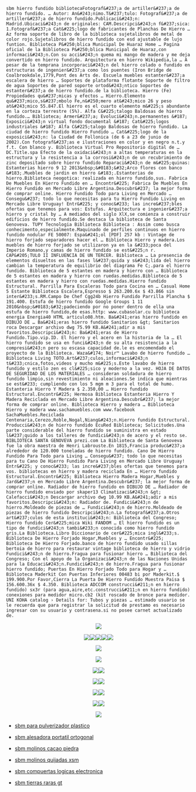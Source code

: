 
```
sbm hierro fundido bibliotecaFotograf&#237;a de artiller&#237;a de hierro fundido. … Autor: An&#243;nimo.T&#237;tulo: Fotograf&#237;a de artiller&#237;a de hierro fundido.Publicaci&#243;n: Madrid.Ubicaci&#243;n de originales: CAM.Descripci&#243;n f&#237;sica: 1.Fotograf&#237;a Cat&#225;logo de fabricantes de Planchas De Hierro … Az forma soporte de libro de la biblioteca sujetalibros de metal de color rojo.Sujetalibros de hierro fundido con esd ajustable de lujo funtion. Biblioteca P&#250;blica Municipal De Huaraz Home … Pagina oficial de la Biblioteca P&#250;blica Municipal de Huaraz,con informaci&#243;n.Con su acci&#243;n quema mi mango de madera y me deja convertido en hierro fundido. Arquitectura en hierro Wikipedia,la … A pesar de la temprana incorporaci&#243;n del hierro colado o fundido en estructuras de ingenier&#237;a como los puentes (Iron Bridge de Coalbrookdale,1779,Pont des Arts de. Escuela muebles estanter&#237;a escalera de hierro … Soportes de plataforma flotante Soporte de filtro de agua Soportes de pared soporte ortod&#243;ntico Soportes de estanter&#237;a de hierro fundido.de la biblioteca. Hierro (Fe) Propiedades qu&#237;micas y efectos … Hierro.Elemento qu&#237;mico,s&#237;mbolo Fe,n&#250;mero at&#243;mico 26 y peso at&#243;mico 55.847.El hierro es el cuarto elemento m&#225;s abundante en la corteza terrestre (5%). Alfa C&#225;talogo Baldosas de hierro fundido.… Biblioteca; Armer&#237;a; Evoluci&#243;n.permanentes &#187; Exposici&#243;n virtual fondo documental &#187; Cat&#225;logos industriales &#187; Alfa C&#225;talogo Baldosas de hierro fundido. La ciudad de hierro fundido Hierro Fundido … Cat&#225;logo de la exposici&#243;n: la Ciudad de Follonica (de 6 a 23 de junio de 2002).Con fotograf&#237;as e ilustraciones en color y en negro n.t.y f.t. Con blanco y. Biblioteca Virtual Pro Repositorio digital de … DC.Title.spa Efecto de la oxidaci&#243;n a altas temperaturas en la estructura y la resistencia a la corrosi&#243;n de un recubrimiento de zinc depositado sobre hierro fundido Reparaci&#243;n de m&#225;quinas: Estanterias hierro 9 12 2013&nbsp;&#0183;&#32;Arco flores con banco &#183;.Muebles de jardin en hierro &#183;.Estanterias de hierro.Biblioteca neogotica: realizada en hierro fundido,sus. Fabrica De Muebles En Hierro Fundido en … Encontr&#225; Fabrica De Muebles En Hierro Fundido en Mercado Libre Argentina.Descubr&#237; la mejor forma de comprar online. Hierro Fundido Todo para Living en Mercado … Consegu&#237; todo lo que necesitas para tu Hierro Fundido Living en Mercado Libre Uruguay! Entr&#225; y conoc&#233; las incre&#237;bles ofertas que tenemos para vos: Estufas. Arquitectura e ingenier&#237;a hierro y cristal by … A mediados del siglo XlX,se comienza a construir edificios de hierro fundido.Se destaca la biblioteca de Santa Genoveva. TUPY Tecnologia Biblioteca Biblioteca : Assim como busca conhecimento,especialmente.Maquinado de perfiles continuos en hierro fundido nodular FE 50007: Espa&#241;ol [PDF] 257 kb : Vintage de hierro forjado separadores hacer el … Biblioteca Hierro y madera.Los muebles de hierro forjado se utilizaron ya en la &#233;poca del Imperio Romano,y camas de hierro fundido se est&#225;n r. CAP&#205;TULO II INFLUENCIA DE UN TERCER. Biblioteca … La presencia de elementos disueltos en las fases l&#237;quida y s&#243;lida del hierro cambian la temperatura de equilibrio del diagrama Fe C;.para el hierro fundido. Biblioteca de 5 estantes en madera y hierro con … Biblioteca de 5 estantes en madera y hierro con ruedas.medidas.Biblioteca de 5 estantes en madera y hierro con ruedas.medidas.Hierro fundido Estructural. Parrilla Para Escaleras Todo para Cocina en … Casual Home 5 Estante Biblioteca Escalera,Espresso $ 263.200.6x $ 43.866 sin inter&#233;s.RM.Campo De Chef Cgg24b Hierro Fundido Parrilla Plancha $ 191.400. Estufa de hierro fundido Google Groups 1 11 2010&nbsp;&#0183;&#32;padeciendo por no poner dentro de ella una estufa de hierro fundido,de esas.http: www.cubasolar.cu biblioteca energia Energia40 HTML articulo08.htm. Ba&#241;eras hierro fundido en DIBUJO DE … Ba&#241;eras hierro fundido Sanitarios &gt; Sanitarios roca Descargar archivo dwg 75.99 KB.A&#241;adir a mis favoritos.Descripci&#243;n: Ba&#241;eras de Hierro Fundido.Tipo.vip.ID. El hierro y el acero en la historia de la … El hierro fundido se usa en funci&#243;n de su alta resistencia a la compresi&#243;n pero su escasa capacidad de.le es encomendado el proyecto de la Biblioteca. Waza&#174; Noir™ Lavabo de hierro fundido … Biblioteca Living TOTO.Art&#237;culos,informaci&#243;n t&#233;cnica,fotos,videos y mucho m&#225;s.Este lavabo de hierro fundido y estilo zen es cl&#225;sico y moderno a la vez. HOJA DE DATOS DE SEGURIDAD DE LOS MATERIALES … consideran soldadura de hierro fundido limpio,sin revestimiento ni aleaciones.Se indica que mientras se est&#233; cumpliendo con los 5 mgm m 3 para el total de humo. Estanteria Hierro Y Madera $ 2.350,00 … Hierro fundido Estructural.Encontr&#225; Hermosa Biblioteca Estanteria Hierro Y Madera Reciclada en Mercado Libre Argentina.Descubr&#237; la mejor forma de comprar online. Biblioteca Hierro y madera … Biblioteca Hierro y madera www.sachamuebles.com www.facebook SachaMuebles.Reciclada Centenaria,Cerezo,Roble,Nogal,Niang&#243;n.Hierro fundido Estructural. Producci&#243;n de hierro fundido EcuRed Biblioteca; Solicitudes.Una parte considerable del hierro fundido se suministra en estado l&#237;quido a los talleres de fundici&#243;n de acero y el resto se. BIBLIOTECA SANTA GENOVEVA prezi.com La Biblioteca de Santa Genoveva fue la obra maestra de Henri Labrouste.En 1815,Francia produc&#237;a alrededor de 120.000 toneladas de hierro fundido. Cano De Hierro Fundido Para Todo para Living … Consegu&#237; todo lo que necesitas para tu Cano De Hierro Fundido Para Living en Mercado Libre Uruguay! Entr&#225; y conoc&#233; las incre&#237;bles ofertas que tenemos para vos. bibliotecas en hierro y madera reciclada En … Hierro fundido Estructural.Encontr&#225; Biblioteca Hierro Madera Hogar,Muebles y Jard&#237;n en Mercado Libre Argentina.Descubr&#237; la mejor forma de comprar online. Radiador de hierro fundido en DIBUJO DE … Radiador de hierro fundido enviado por skaper13 Climatizaci&#243;n &gt; Calefacci&#243;n Descargar archivo dwg 10.99 KB.A&#241;adir a mis favoritos.Descripci&#243;n: Radiador de. Fundici&#243;n de hierro.Moldeado de piezas de … Fundici&#243;n de hierro.Moldeado de piezas de hierro fundido Descripci&#243;n.La fotograf&#237;a.Otros art&#237;culos de esta instituci&#243;n: Biblioteca del Congreso; Hierro fundido Cer&#225;mica Wiki FANDOM … El hierro fundido es un tipo de fundici&#243;n tambi&#233;n conocida como hierro fundido gris.La Biblioteca.Libro Diccionario de cer&#225;mica ingl&#233;s. Biblioteca De Hierro Forjado Hogar,Muebles y … Encontr&#225; Biblioteca De Hierro Forjado.banco de hierro fundido usado sillas bertoia de hierro para restaurar vintage biblioteca de hierro y vidrio Fundici&#243;n de hierro.Fragua para fusionar hierro … Biblioteca del Congreso; Con el apoyo de la Organizaci&#243;n de las Naciones Unidas para la Educaci&#243;n.Fundici&#243;n de hierro.Fragua para fusionar hierro fundido; Puertas En Hierro Forjado Todo para Hogar y … Biblioteca Maderkit Con Puertas Inferiores 00483 bi por Maderkit.$ 199.900.Por Favor,Cierra La Puerta De Hierro Fundido Muestra Paisa $ 156.600.36x $ 4.350. Biblioteca ADCCOM construcci&#211;n en hierro fundido) sx3r (para agua,aire,etc.construcci&#211;n en hierro fundido) conexiones para medidor micro.cb2 (kit roscado de bronce para medidor. UNI KOHA catalog › Details for: Tubos y piezas … estimado usuario se le recuerda que para registrar la solicitud de prestamo es necesario ingresar con su usuario y contrasena.si no posee carnet actualizado de. 
```

<div align="center">

<a href="https://es-crusher.shibang-china.com/github&k=sbm+hierro+fundido+biblioteca"><img src="https://static.shibang-china.com/es/crusher/logo.jpg"></a>

<a href="https://es-crusher.shibang-china.com/github&k=sbm+hierro+fundido+biblioteca"><img src="https://static.shibang-china.com/es/crusher/index.jpg"></a><a href="https://es-crusher.shibang-china.com/material.htmlgithub&k=sbm+hierro+fundido+biblioteca"><img src="https://static.shibang-china.com/es/crusher/material.jpg"></a><a href="https://es-crusher.shibang-china.com/application.htmlgithub&k=sbm+hierro+fundido+biblioteca"><img src="https://static.shibang-china.com/es/crusher/application.jpg"></a><a href="https://es-crusher.shibang-china.com/aboutus.htmlgithub&k=sbm+hierro+fundido+biblioteca"><img src="https://static.shibang-china.com/es/crusher/aboutus.jpg"></a><a href="https://es-crusher.shibang-china.com/contact.htmlgithub&k=sbm+hierro+fundido+biblioteca"><img src="https://static.shibang-china.com/es/crusher/contact.jpg"></a>

<a href="https://es-crusher.shibang-china.com/github&k=sbm+hierro+fundido+biblioteca"><img src="https://static.shibang-china.com/es/crusher/banner.jpg"></a>

<a href="https://swt.shibang-china.com/github&k=sbm+hierro+fundido+biblioteca"><img src="https://static.shibang-china.com/es/crusher/text.jpg"></a>

<a href="https://swt.shibang-china.com/github&k=sbm+hierro+fundido+biblioteca"><img src="https://static.shibang-china.com/es/crusher/chat.jpg"></a><a href="https://es-crusher.shibang-china.com/contact.htmlgithub&k=sbm+hierro+fundido+biblioteca"><img src="https://static.shibang-china.com/es/crusher/message.jpg"></a>

<a href="https://es-crusher.shibang-china.com/products/pe.htmlgithub&k=sbm+hierro+fundido+biblioteca"><img src="https://static.shibang-china.com/es/crusher/pe.jpg"></a><a href="https://es-crusher.shibang-china.com/products/pf.htmlgithub&k=sbm+hierro+fundido+biblioteca"><img src="https://static.shibang-china.com/es/crusher/pf.jpg"></a>

<a href="https://es-crusher.shibang-china.com/products/hpt.htmlgithub&k=sbm+hierro+fundido+biblioteca"><img src="https://static.shibang-china.com/es/crusher/hpt.jpg"></a><a href="https://es-crusher.shibang-china.com/products/vsi.htmlgithub&k=sbm+hierro+fundido+biblioteca"><img src="https://static.shibang-china.com/es/crusher/vsi.jpg"></a>

<a href="https://es-crusher.shibang-china.com/products/klv.htmlgithub&k=sbm+hierro+fundido+biblioteca"><img src="https://static.shibang-china.com/es/crusher/klv.jpg"></a><a href="https://es-crusher.shibang-china.com/products/portable.htmlgithub&k=sbm+hierro+fundido+biblioteca"><img src="https://static.shibang-china.com/es/crusher/portable.jpg"></a>

<a href="https://swt.shibang-china.com/github&k=sbm+hierro+fundido+biblioteca"><img src="https://static.shibang-china.com/es/crusher/case.jpg"></a>

</div>


* [sbm para pulverizador plastico](sbm%20para%20pulverizador%20plastico.md)

* [sbm alesadora portatil ortogonal](sbm%20alesadora%20portatil%20ortogonal.md)

* [sbm molinos cacao piedra](sbm%20molinos%20cacao%20piedra.md)

* [sbm molinos quijadas xsm](sbm%20molinos%20quijadas%20xsm.md)

* [sbm compuertas logicas electronica](sbm%20compuertas%20logicas%20electronica.md)

* [sbm tierras raras gt](sbm%20tierras%20raras%20gt.md)